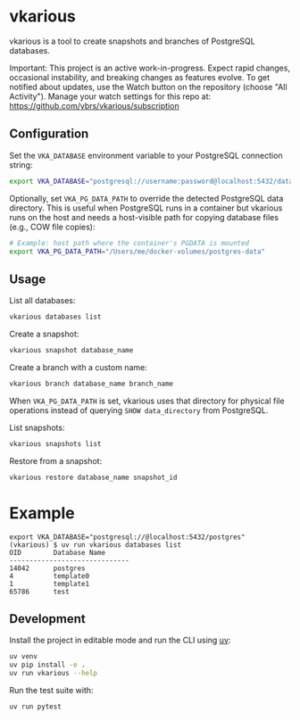# vkarious

vkarious is a tool to create snapshots and branches of PostgreSQL databases.

Important: This project is an active work-in-progress. Expect rapid changes, occasional instability, and breaking changes as features evolve. To get notified about updates, use the Watch button on the repository (choose "All Activity"). Manage your watch settings for this repo at: https://github.com/ybrs/vkarious/subscription

## Configuration

Set the `VKA_DATABASE` environment variable to your PostgreSQL connection string:

```bash
export VKA_DATABASE="postgresql://username:password@localhost:5432/database_name"
```

Optionally, set `VKA_PG_DATA_PATH` to override the detected PostgreSQL data directory. This is useful when PostgreSQL runs in a container but vkarious runs on the host and needs a host-visible path for copying database files (e.g., COW file copies):

```bash
# Example: host path where the container's PGDATA is mounted
export VKA_PG_DATA_PATH="/Users/me/docker-volumes/postgres-data"
```

## Usage

List all databases:
```bash
vkarious databases list
```

Create a snapshot:
```bash
vkarious snapshot database_name
```

Create a branch with a custom name:
```bash
vkarious branch database_name branch_name
```

When `VKA_PG_DATA_PATH` is set, vkarious uses that directory for physical file operations instead of querying `SHOW data_directory` from PostgreSQL.

List snapshots:
```bash
vkarious snapshots list
```

Restore from a snapshot:
```bash
vkarious restore database_name snapshot_id
```

# Example
```
export VKA_DATABASE="postgresql://@localhost:5432/postgres"
(vkarious) $ uv run vkarious databases list
OID        Database Name
------------------------------
14042      postgres
4          template0
1          template1
65786      test
```



## Development

Install the project in editable mode and run the CLI using
[uv](https://docs.astral.sh/uv/):

```bash
uv venv
uv pip install -e .
uv run vkarious --help
```

Run the test suite with:

```bash
uv run pytest
```
